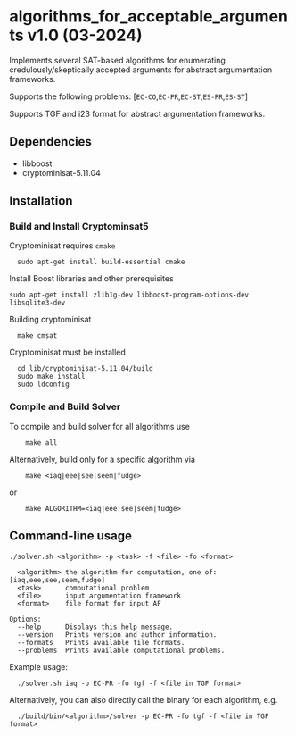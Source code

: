 # algorithms_for_acceptable_arguments v1.0 (03-2024)

Implements several SAT-based algorithms for enumerating credulously/skeptically accepted arguments for abstract argumentation frameworks.

Supports the following problems: [`EC-CO`,`EC-PR`,`EC-ST`,`ES-PR`,`ES-ST`]

Supports TGF and i23 format for abstract argumentation frameworks.

## Dependencies
- libboost
- cryptominisat-5.11.04


## Installation

### Build and Install Cryptominsat5
Cryptominisat requires `cmake`
```
  sudo apt-get install build-essential cmake
```

Install Boost libraries and other prerequisites
```
sudo apt-get install zlib1g-dev libboost-program-options-dev libsqlite3-dev
```

Building cryptominisat
```
  make cmsat
```
Cryptominisat must be installed
```
  cd lib/cryptominisat-5.11.04/build
  sudo make install
  sudo ldconfig
```

### Compile and Build Solver
To compile and build solver for all algorithms use
```
    make all
```

Alternatively, build only for a specific algorithm via
```
    make <iaq|eee|see|seem|fudge>
```
or 
```
    make ALGORITHM=<iaq|eee|see|seem|fudge>
```

## Command-line usage

```
./solver.sh <algorithm> -p <task> -f <file> -fo <format>
  
  <algorithm> the algorithm for computation, one of: [iaq,eee,see,seem,fudge]
  <task>      computational problem
  <file>      input argumentation framework
  <format>    file format for input AF

Options:
  --help      Displays this help message.
  --version   Prints version and author information.
  --formats   Prints available file formats.
  --problems  Prints available computational problems.
```

Example usage:
```
  ./solver.sh iaq -p EC-PR -fo tgf -f <file in TGF format>
```

Alternatively, you can also directly call the binary for each algorithm, e.g.
```
  ./build/bin/<algorithm>/solver -p EC-PR -fo tgf -f <file in TGF format>
```

